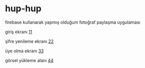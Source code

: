 # hup-hup
firebase kullanarak yapmış olduğum fotoğraf paylaşma uygulaması


giriş ekranı 
[11](https://user-images.githubusercontent.com/72464509/226415072-9d1ced1c-dc4d-4747-aaff-7fbb0fe5edb6.png)

şifre yenileme ekranı
[22](https://user-images.githubusercontent.com/72464509/226415076-19e05e2c-7a32-4c32-b164-9798103eae46.png)

üye olma ekranı
[33](https://user-images.githubusercontent.com/72464509/226415078-44fe05c7-427e-41e5-a3e4-738a70a3d5bf.png)

görsel yükleme alanı
[44](https://user-images.githubusercontent.com/72464509/226415081-6daf0d1f-12fb-4bce-823f-020cc1a9f8b4.png)
